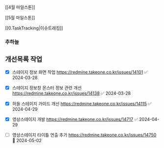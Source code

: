 
[[4월 마일스톤]]

[[5월 마일스톤]]


[[0.TaskTracking|이슈트래킹]] 


### 추하늘

## 개선목록 작업
- [x] 스테이지 정보 화면 작업 https://redmine.takeone.co.kr/issues/14101 ✅ 2024-03-28
- [x] 스테이지 정보창 몬스터 정보 관련 개선 https://redmine.takeone.co.kr/issues/14138 ✅ 2024-03-28
- [x] 허들 스테이지 가이드 개선 https://redmine.takeone.co.kr/issues/14115 ✅ 2024-04-29
- [x] 영상스테이지 개발 https://redmine.takeone.co.kr/issues/14717 ✅ 2024-04-29
- [ ] 영상스테이지 타이틀 연출 추가 https://redmine.takeone.co.kr/issues/14750 🛫 2024-05-02 


